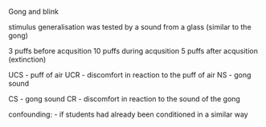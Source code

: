 Gong and blink

stimulus generalisation was tested by a sound from a glass (similar to the gong)

3 puffs before acqusition
10 puffs during acqusition
5 puffs after acqusition (extinction)

UCS - puff of air
UCR - discomfort in reaction to the puff of air
NS - gong sound

CS - gong sound
CR - discomfort in reaction to the sound of the gong

confounding:
    - if students had already been conditioned in a similar way
